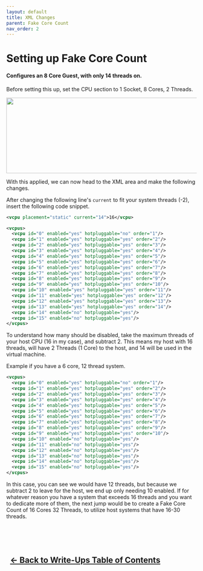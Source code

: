 ```yaml
---
layout: default
title: XML Changes
parent: Fake Core Count
nav_order: 2
---
```


<style>
  .navigation-container {
    display: flex;
    justify-content: space-between;
    align-items: center;
    width: 100%;
  }
  
  .nav-button {
    margin: 10px;
  }
</style>

# Setting up Fake Core Count
#### Configures an 8 Core Guest, with only 14 threads on.

Before setting this up, set the CPU section to 1 Socket, 8 Cores, 2 Threads.

<p align="center">
  <img width="650" height="200" src="../../../assets/Virtual-Machine-Manager/VManFCorePage.png">
</p>

With this applied, we can now head to the XML area and make the following changes.

After changing the following line's ``current`` to fit your system threads (-2), insert the following code snippet.

```xml
<vcpu placement="static" current="14">16</vcpu>
```

```xml
<vcpus>
  <vcpu id="0" enabled="yes" hotpluggable="no" order="1"/>
  <vcpu id="1" enabled="yes" hotpluggable="yes" order="2"/>
  <vcpu id="2" enabled="yes" hotpluggable="yes" order="3"/>
  <vcpu id="3" enabled="yes" hotpluggable="yes" order="4"/>
  <vcpu id="4" enabled="yes" hotpluggable="yes" order="5"/>
  <vcpu id="5" enabled="yes" hotpluggable="yes" order="6"/>
  <vcpu id="6" enabled="yes" hotpluggable="yes" order="7"/>
  <vcpu id="7" enabled="yes" hotpluggable="yes" order="8"/>
  <vcpu id="8" enabled="yes" hotpluggable="yes" order="9"/>
  <vcpu id="9" enabled="yes" hotpluggable="yes" order="10"/>
  <vcpu id="10" enabled="yes" hotpluggable="yes" order="11"/>
  <vcpu id="11" enabled="yes" hotpluggable="yes" order="12"/>
  <vcpu id="12" enabled="yes" hotpluggable="yes" order="13"/>
  <vcpu id="13" enabled="yes" hotpluggable="yes" order="14"/>
  <vcpu id="14" enabled="no" hotpluggable="yes"/>
  <vcpu id="15" enabled="no" hotpluggable="yes"/>
</vcpus>
```

To understand how many should be disabled, take the maximum threads of your host CPU (16 in my case), and subtract 2. This means my host with 16 threads, will have 2 Threads (1 Core) to the host, and 14 will be used in the virtual machine.

Example if you have a 6 core, 12 thread system.

```xml
<vcpus>
  <vcpu id="0" enabled="yes" hotpluggable="no" order="1"/>
  <vcpu id="1" enabled="yes" hotpluggable="yes" order="2"/>
  <vcpu id="2" enabled="yes" hotpluggable="yes" order="3"/>
  <vcpu id="3" enabled="yes" hotpluggable="yes" order="4"/>
  <vcpu id="4" enabled="yes" hotpluggable="yes" order="5"/>
  <vcpu id="5" enabled="yes" hotpluggable="yes" order="6"/>
  <vcpu id="6" enabled="yes" hotpluggable="yes" order="7"/>
  <vcpu id="7" enabled="yes" hotpluggable="yes" order="8"/>
  <vcpu id="8" enabled="yes" hotpluggable="yes" order="9"/>
  <vcpu id="9" enabled="yes" hotpluggable="yes" order="10"/>
  <vcpu id="10" enabled="no" hotpluggable="yes"/>
  <vcpu id="11" enabled="no" hotpluggable="yes"/>
  <vcpu id="12" enabled="no" hotpluggable="yes"/>
  <vcpu id="13" enabled="no" hotpluggable="yes"/>
  <vcpu id="14" enabled="no" hotpluggable="yes"/>
  <vcpu id="15" enabled="no" hotpluggable="yes"/>
</vcpus>
```

In this case, you can see we would have 12 threads, but because we subtract 2 to leave for the host, we end up only needing 10 enabled. If for whatever reason you have a system that exceeds 16 threads and you want to dedicate more of them, the next jump would be to create a Fake Core Count of 16 Cores 32 Threads, to utilize host systems that have 16-30 threads.

<br>
<h2 align="center">
  <br>
  <div class="navigation-container">
    <a class="nav-button" href="../../01-Introduction">&larr; Back to Write-Ups Table of Contents</a>
  </div>
  <br>
</h2>
